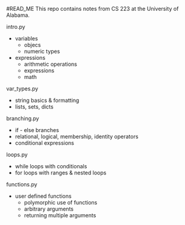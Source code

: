 #READ_ME
This repo contains notes from CS 223 at the University of Alabama. 

intro.py 
- variables
  - objecs
  - numeric types
- expressions
  - arithmetic operations
  - expressions
  - math 

var_types.py
- string basics & formatting
- lists, sets, dicts

branching.py
- if - else branches 
- relational, logical, membership, identity operators
- conditional expressions

loops.py
- while loops with conditionals
- for loops with ranges & nested loops

functions.py
- user defined functions
  - polymorphic use of functions
  - arbitrary arguments
  - returning multiple arguments